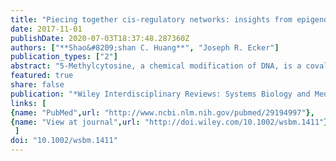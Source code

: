 ```yaml
---
title: "Piecing together cis-regulatory networks: insights from epigenomics studies in plants"
date: 2017-11-01
publishDate: 2020-07-03T18:37:48.287360Z
authors: ["**Shao&#8209;shan C. Huang**", "Joseph R. Ecker"]
publication_types: ["2"]
abstract: "5-Methylcytosine, a chemical modification of DNA, is a covalent modification found in the genomes of both plants and animals. Epigenetic inheritance of phenotypes mediated by DNA methylation is well established in plants. Most of the known mechanisms of establishing, maintaining and modifying DNA methylation have been worked out in the reference plant Arabidopsis thaliana. Major functions of DNA methylation in plants include regulation of gene expression and silencing of transposable elements (TEs) and repetitive sequences, both of which have parallels in mammalian biology, involve interaction with the transcriptional machinery, and may have profound effects on the regulatory networks in the cell. Methylome and transcriptome dynamics have been investigated in development and environmental responses in Arabidopsis and agriculturally and ecologically important plants, revealing the interdependent relationship among genomic context, methylation patterns, and expression of TE and protein coding genes. Analyses of methylome variation among plant natural populations and species have begun to quantify the extent of genetic control of methylome variation vs. true epimutation, and model the evolutionary forces driving methylome evolution in both short and long time scales. The ability of DNA methylation to positively or negatively modulate binding affinity of transcription factors (TFs) provides a natural link from genome sequence and methylation changes to transcription. Technologies that allow systematic determination of methylation sensitivities of TFs, in native genomic and methylation context without confounding factors such as histone modifications, will provide baseline datasets for building cell-type- and individual-specific regulatory networks that underlie the establishment and inheritance of complex traits. This article is categorized under: Laboratory Methods and Technologies textgreater Genetic/Genomic Methods Biological Mechanisms textgreater Regulatory Biology."
featured: true
share: false
publication: "*Wiley Interdisciplinary Reviews: Systems Biology and Medicine*"
links: [
{name: "PubMed",url: "http://www.ncbi.nlm.nih.gov/pubmed/29194997"},
{name: "View at journal",url: "http://doi.wiley.com/10.1002/wsbm.1411"}
 ] 
doi: "10.1002/wsbm.1411"
---
```



